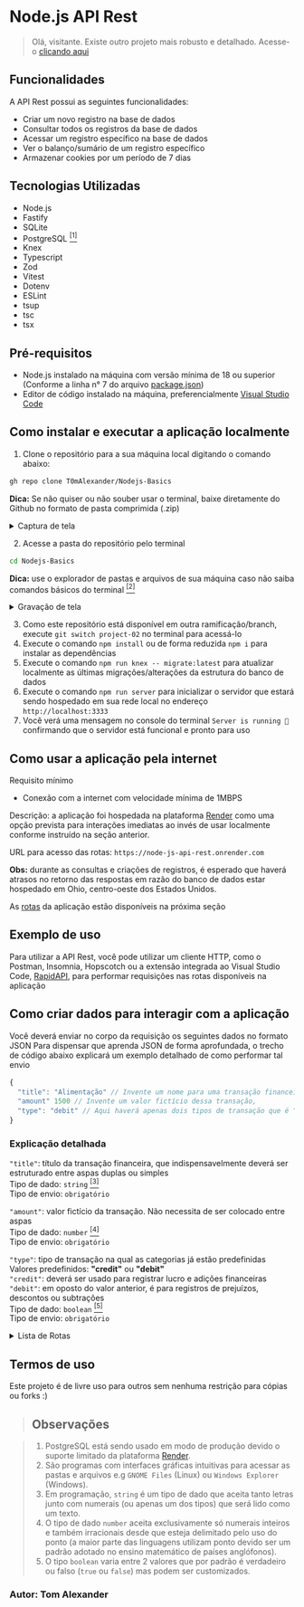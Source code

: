 # Node.js API Rest

>Olá, visitante.
Existe outro projeto mais robusto e detalhado. Acesse-o <a href="https://github.com/T0mAlexander/Nodejs-Basics/tree/project-03">clicando aqui</a>

## Funcionalidades

A API Rest possui as seguintes funcionalidades:

- Criar um novo registro na base de dados
- Consultar todos os registros da base de dados
- Acessar um registro específico na base de dados
- Ver o balanço/sumário de um registro específico
- Armazenar cookies por um período de 7 dias

## Tecnologias Utilizadas

- Node.js
- Fastify
- SQLite 
- PostgreSQL <a href="#observações"><sup>[1]</sup></a>
- Knex
- Typescript
- Zod
- Vitest
- Dotenv
- ESLint
- tsup
- tsc
- tsx

## Pré-requisitos

- Node.js instalado na máquina com versão mínima de 18 ou superior (Conforme a linha n° 7 do arquivo [package.json](./package.json))
- Editor de código instalado na máquina, preferencialmente <a href="https://code.visualstudio.com/">Visual Studio Code</a>

## Como instalar e executar a aplicação localmente

1. Clone o repositório para a sua máquina local digitando o comando abaixo:
```bash 
gh repo clone T0mAlexander/Nodejs-Basics
```
<b>Dica:</b> Se não quiser ou não souber usar o terminal, baixe diretamente do Github no formato de pasta comprimida (.zip)
<details>
  <summary>Captura de tela</summary>
  
  ![Baixando o repositório via .zip](https://raw.githubusercontent.com/T0mAlexander/Nodejs-Basics/media-content/download%20repository.png)
</details>

2. Acesse a pasta do repositório pelo terminal
```bash
cd Nodejs-Basics
```
<b>Dica:</b> use o explorador de pastas e arquivos de sua máquina caso não saiba comandos básicos do terminal <a href="#observações"><sup>[2]</sup></a>

<details>
  <summary>Gravação de tela</summary>
  
  ![Acessando a pasta do repositório](https://raw.githubusercontent.com/T0mAlexander/Nodejs-Basics/media-content/node%20repository%20setup.gif)
</details>

3. Como este repositório está disponível em outra ramificação/branch, execute `git switch project-02` no terminal para acessá-lo
4. Execute o comando `npm install` ou de forma reduzida `npm i` para instalar as dependências
5. Execute o comando `npm run knex -- migrate:latest` para atualizar localmente as últimas migrações/alterações da estrutura do banco de dados
6. Execute o comando `npm run server` para inicializar o servidor que estará sendo hospedado em sua rede local no endereço `http://localhost:3333`
7. Você verá uma mensagem no console do terminal `Server is running 🚀` confirmando que o servidor está funcional e pronto para uso

## Como usar a aplicação pela internet

Requisito mínimo
- Conexão com a internet com velocidade mínima de 1MBPS

Descrição: a aplicação foi hospedada na plataforma <a href="https://render.com">Render</a> como uma opção prevista para interações imediatas ao invés de usar localmente conforme instruído na seção anterior.

URL para acesso das rotas: `https://node-js-api-rest.onrender.com`

<b>Obs:</b> durante as consultas e criações de registros, é esperado que haverá atrasos no retorno das respostas em razão do banco de dados estar hospedado em Ohio, centro-oeste dos Estados Unidos.

As <a href="#exemplo-de-uso">rotas</a> da aplicação estão disponíveis na próxima seção

## Exemplo de uso

Para utilizar a API Rest, você pode utilizar um cliente HTTP, como o Postman, Insomnia, Hopscotch ou a extensão integrada ao Visual Studio Code, <a href="https://marketplace.visualstudio.com/items?itemName=RapidAPI.vscode-rapidapi-client">RapidAPI</a>, para performar requisições nas rotas disponíveis na aplicação 

## Como criar dados para interagir com a aplicação

Você deverá enviar no corpo da requisição os seguintes dados no formato JSON
Para dispensar que aprenda JSON de forma aprofundada, o trecho de código abaixo explicará um exemplo detalhado de como performar tal envio
<br>
```js
{
  "title": "Alimentação" // Invente um nome para uma transação financeira fictícia,
  "amount" 1500 // Invente um valor fictício dessa transação,
  "type": "debit" // Aqui haverá apenas dois tipos de transação que é "credit" ou "debit"
}
```
### Explicação detalhada

`"title"`: título da transação financeira, que indispensavelmente deverá ser estruturado entre aspas duplas ou simples <br>
Tipo de dado: `string` <a href="#observações"><sup>[3]</sup></a> <br>
Tipo de envio: `obrigatório`

`"amount"`: valor fictício da transação. Não necessita de ser colocado entre aspas <br>
Tipo de dado: `number` <a href="#observações"><sup>[4]</sup></a> <br>
Tipo de envio: `obrigatório`

`"type"`: tipo de transação na qual as categorias já estão predefinidas <br>
Valores predefinidos: <b>"credit"</b> ou <b>"debit"</b> <br>
`"credit"`: deverá ser usado para registrar lucro e adições financeiras <br>
`"debit"`: em oposto do valor anterior, é para registros de prejuízos, descontos ou subtrações <br>
Tipo de dado: `boolean` <a href="#observações"><sup>[5]</sup></a> <br>
Tipo de envio: `obrigatório`

<details>
  <summary>Lista de Rotas</summary>
  
  Rota padrão: `/`
  
  Consulta geral de todas as transações: `/transactions`
  
  Consulta específica de uma transação: `/transactions/<id>` <br>
  <b>Atenção:</b> o parâmetro `id` descrito acima para acesso correto deve ser inserido manualmente e está disponível nas consultas globais
  
  Checagem do sumário/balanço financeiro: `/transactions/summary`
</details>

## Termos de uso

Este projeto é de livre uso para outros sem nenhuma restrição para cópias ou forks :)

>## <section id="observações">Observações</section>

>1. PostgreSQL está sendo usado em modo de produção devido o suporte limitado da plataforma <a href="https://render.com">Render</a>.
>2. São programas com interfaces gráficas intuitivas para acessar as pastas e arquivos e.g `GNOME Files` (Linux) ou `Windows Explorer` (Windows).
>3. Em programação, `string` é um tipo de dado que aceita tanto letras junto com numerais (ou apenas um dos tipos) que será lido como um texto.
>4. O tipo de dado `number` aceita exclusivamente só numerais inteiros e também irracionais desde que esteja delimitado pelo uso do ponto (a maior parte das linguagens utilizam ponto devido ser um padrão adotado no ensino matemático de países anglófonos).
>5. O tipo `boolean` varia entre 2 valores que por padrão é verdadeiro ou falso (`true` ou `false`) mas podem ser customizados. 

### Autor: Tom Alexander

